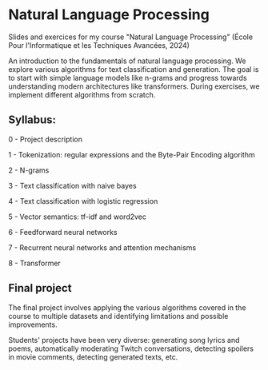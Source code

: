 # Natural Language Processing
Slides and exercices for my course "Natural Language Processing" (École Pour l'Informatique et les Techniques Avancées, 2024)

An introduction to the fundamentals of natural language processing. We explore various algorithms for text classification and generation. The goal is to start with simple language models like n-grams and progress towards understanding modern architectures like transformers. During exercises, we implement different algorithms from scratch.

## Syllabus: 

0 - Project description

1 - Tokenization: regular expressions and the Byte-Pair Encoding algorithm

2 - N-grams

3 - Text classification with naive bayes

4 - Text classification with logistic regression

5 - Vector semantics: tf-idf and word2vec

6 - Feedforward neural networks

7 - Recurrent neural networks and attention mechanisms

8 - Transformer

## Final project

The final project involves applying the various algorithms covered in the course to multiple datasets and identifying limitations and possible improvements.

Students' projects have been very diverse: generating song lyrics and poems, automatically moderating Twitch conversations, detecting spoilers in movie comments, detecting generated texts, etc.
